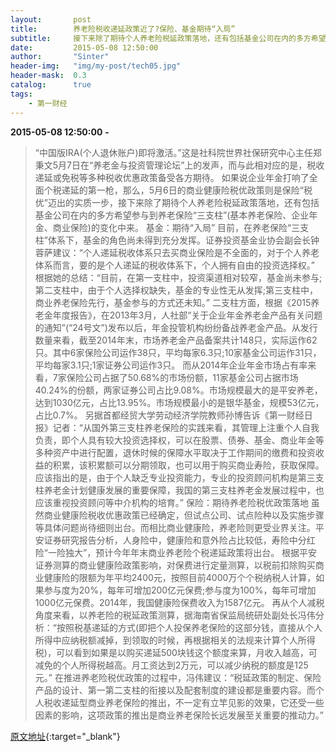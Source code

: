 ```yaml
---
layout:       post
title:        养老险税收递延政策近了?保险、基金期待“入局”
subtitle:     接下来除了期待个人养老险税延政策落地，还有包括基金公司在内的多方希望参与到养老保险“三支柱”(基本养老保险、企业年金、商业保险)的变化中来。
date:         2015-05-08 12:50:00
author:       "Sinter"
header-img:   "img/my-post/tech05.jpg"
header-mask:  0.3
catalog:      true
tags:
    - 第一财经
---
```


**2015-05-08 12:50:00**  **-**

> “中国版IRA(个人退休账户)即将激活。”这是社科院世界社保研究中心主任郑秉文5月7日在“养老金与投资管理论坛”上的发声，而与此相对应的是，税收递延或免税等多种税收优惠政策备受各方期待。
如果说企业年金打响了全面个税递延的第一枪，那么，5月6日的商业健康险税优政策则是保险“税优”迈出的实质一步，接下来除了期待个人养老险税延政策落地，还有包括基金公司在内的多方希望参与到养老保险“三支柱”(基本养老保险、企业年金、商业保险)的变化中来。
基金：期待“入局”
目前，在养老保险“三支柱”体系下，基金的角色尚未得到充分发挥。证券投资基金业协会副会长钟蓉萨建议：“个人递延税收体系只去买商业保险是不全面的，对于个人养老体系而言，要的是个人递延的税收体系下，个人拥有自由的投资选择权。”
根据她的总结：“目前，在第一支柱中，投资渠道相对较窄，基金尚未参与;第二支柱中，由于个人选择权缺失，基金的专业性无从发挥;第三支柱中，商业养老保险先行，基金参与的方式还未知。”
二支柱方面，根据《2015养老金年度报告》，在2013年3月，人社部“关于企业年金养老金产品有关问题的通知”(“24号文”)发布以后，年金投管机构纷纷备战养老金产品。从发行数量来看，截至2014年末，市场养老金产品备案共计148只，实际运作62只。其中6家保险公司运作38只，平均每家6.3只;10家基金公司运作31只，平均每家3.1只;1家证券公司运作3只。
而从2014年企业年金市场占有率来看，7家保险公司占据了50.68%的市场份额，11家基金公司占据市场40.24%的份额，两家证券公司占比9.08%。市场规模最大的是平安养老，达到1030亿元，占比13.95%。市场规模最小的是银华基金，规模53亿元，占比0.7%。
另据首都经贸大学劳动经济学院教师孙博告诉《第一财经日报》记者：“从国外第三支柱养老保险的实践来看，其管理上注重个人自我负责，即个人具有较大投资选择权，可以在股票、债券、基金、商业年金等多种资产中进行配置，退休时候的保障水平取决于工作期间的缴费和投资收益的积累，该积累额可以分期领取，也可以用于购买商业寿险，获取保障。应该指出的是，由于个人缺乏专业投资能力，专业的投资顾问机构是第三支柱养老金计划健康发展的重要保障，我国的第三支柱养老金发展过程中，也应该重视投资顾问等中介机构的培育。”
保险：期待养老险税优政策落地
虽然商业健康险税收优惠政策已经确定，但试点公司、试点险种以及实施步骤等具体问题尚待细则出台。而相比商业健康险，养老险则更受业界关注。平安证券研究报告分析，人身险中，健康险和意外险占比较低，寿险中分红险“一险独大”，预计今年年末商业养老险个税递延政策将出台。
根据平安证券测算的商业健康险政策影响，对保费进行定量测算，以税前扣除购买商业健康险的限额为年平均2400元，按照目前4000万个个税纳税人计算，如果参与度为20%，每年可增加200亿元保费;参与度为100%，每年可增加1000亿元保费。2014年，我国健康险保费收入为1587亿元。
再从个人减税角度来看，以养老险的税延政策测算，据海南省保监局统研处副处长冯伟分析：“按照税基递延的方式(即把个人投保养老保险的这部分钱，直接从个人所得中应纳税额减掉，到领取的时候，再根据相关的法规来计算个人所得税)，可以看到如果是以购买递延500块钱这个额度来算，月收入越高，可减免的个人所得税越高。月工资达到2万元，可以减少纳税的额度是125元。”
在推进养老险税优政策的过程中，冯伟建议：“税延政策的制定、保险产品的设计、第一第二支柱的衔接以及配套制度的建设都是重要内容。而个人税收递延型商业养老保险的推出，不一定有立竿见影的效果，它还受一些因素的影响，这项政策的推出是商业养老保险长远发展至关重要的推动力。”


[原文地址](http://www.yicai.com/news/4615514.html){:target="_blank"}


